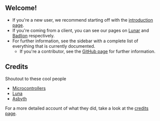 ## Welcome!

* If you're a new user, we recommend starting off with the [introduction page](forge-intro/forge-introduction.md).
* If you're coming from a client, you can see our pages on [Lunar](client-migration/lunar.md) and [Badlion](client-migration/badlion.md) respectively.
* For further information, see the sidebar with a complete list of everything that is currently documented.
    - If you're a contributor, see the [GitHub page](https://github.com/proudmuslim-dev/proudmuslim.tech) for further information.
    
## Credits

Shoutout to these cool people

- [Microcontrollers](https://github.com/MicrocontrollersDev/)
- [Luna](https://github.com/LunaNotdev)
- [Asbyth](https://github.com/asbyth/)

For a more detailed account of what they did, take a look at the [credits page](credits.md).
